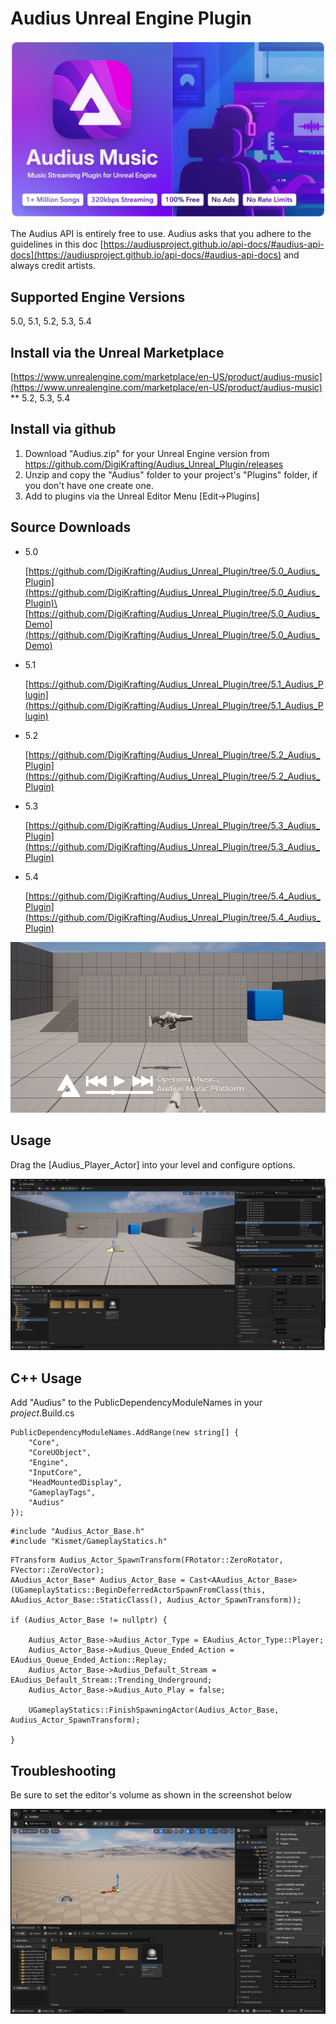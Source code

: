 # Audius Unreal Engine Plugin
![banner.png](screenshots/banner.png)

The Audius API is entirely free to use. Audius asks that you adhere to the guidelines in this doc [https://audiusproject.github.io/api-docs/#audius-api-docs](https://audiusproject.github.io/api-docs/#audius-api-docs) and always credit artists.

## Supported Engine Versions

5.0, 5.1, 5.2, 5.3, 5.4

## Install via the Unreal Marketplace

[https://www.unrealengine.com/marketplace/en-US/product/audius-music](https://www.unrealengine.com/marketplace/en-US/product/audius-music) ** 5.2, 5.3, 5.4

## Install via github

1. Download "Audius.zip" for your Unreal Engine version from https://github.com/DigiKrafting/Audius_Unreal_Plugin/releases
2. Unzip and copy the "Audius" folder to your project's "Plugins" folder, if you don't have one create one.
3. Add to plugins via the Unreal Editor Menu [Edit->Plugins]

## Source Downloads

* 5.0
  
	[https://github.com/DigiKrafting/Audius_Unreal_Plugin/tree/5.0_Audius_Plugin](https://github.com/DigiKrafting/Audius_Unreal_Plugin/tree/5.0_Audius_Plugin)\
	[https://github.com/DigiKrafting/Audius_Unreal_Plugin/tree/5.0_Audius_Demo](https://github.com/DigiKrafting/Audius_Unreal_Plugin/tree/5.0_Audius_Demo)
	
* 5.1 

	[https://github.com/DigiKrafting/Audius_Unreal_Plugin/tree/5.1_Audius_Plugin](https://github.com/DigiKrafting/Audius_Unreal_Plugin/tree/5.1_Audius_Plugin)

* 5.2

	[https://github.com/DigiKrafting/Audius_Unreal_Plugin/tree/5.2_Audius_Plugin](https://github.com/DigiKrafting/Audius_Unreal_Plugin/tree/5.2_Audius_Plugin)

* 5.3

	[https://github.com/DigiKrafting/Audius_Unreal_Plugin/tree/5.3_Audius_Plugin](https://github.com/DigiKrafting/Audius_Unreal_Plugin/tree/5.3_Audius_Plugin)

* 5.4

	[https://github.com/DigiKrafting/Audius_Unreal_Plugin/tree/5.4_Audius_Plugin](https://github.com/DigiKrafting/Audius_Unreal_Plugin/tree/5.4_Audius_Plugin)

![main.png](screenshots/main.png)

## Usage

Drag the [Audius_Player_Actor] into your level and configure options.

![actor.png](screenshots/actor.png)

## C++ Usage

Add "Audius" to the PublicDependencyModuleNames in your *project*.Build.cs

```
PublicDependencyModuleNames.AddRange(new string[] {
    "Core",
    "CoreUObject",
    "Engine",
    "InputCore",
    "HeadMountedDisplay",
    "GameplayTags",
    "Audius"
});
```

```
#include "Audius_Actor_Base.h"
#include "Kismet/GameplayStatics.h" 
```

```
FTransform Audius_Actor_SpawnTransform(FRotator::ZeroRotator, FVector::ZeroVector);
AAudius_Actor_Base* Audius_Actor_Base = Cast<AAudius_Actor_Base>(UGameplayStatics::BeginDeferredActorSpawnFromClass(this, AAudius_Actor_Base::StaticClass(), Audius_Actor_SpawnTransform));

if (Audius_Actor_Base != nullptr) {
	
	Audius_Actor_Base->Audius_Actor_Type = EAudius_Actor_Type::Player;
	Audius_Actor_Base->Audius_Queue_Ended_Action = EAudius_Queue_Ended_Action::Replay;
	Audius_Actor_Base->Audius_Default_Stream = EAudius_Default_Stream::Trending_Underground;
	Audius_Actor_Base->Audius_Auto_Play = false;
	
	UGameplayStatics::FinishSpawningActor(Audius_Actor_Base, Audius_Actor_SpawnTransform);
	
}
```

## Troubleshooting

Be sure to set the editor's volume as shown in the screenshot below

![editor_volume.png](screenshots/editor_volume.png)

